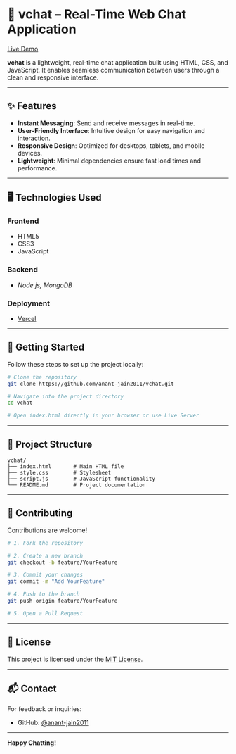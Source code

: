 # 🚀 vchat – Real-Time Web Chat Application

[Live Demo](https://vchats.vercel.app)

**vchat** is a lightweight, real-time chat application built using HTML, CSS, and JavaScript. It enables seamless communication between users through a clean and responsive interface.

---

## ✨ Features

- **Instant Messaging**: Send and receive messages in real-time.  
- **User-Friendly Interface**: Intuitive design for easy navigation and interaction.  
- **Responsive Design**: Optimized for desktops, tablets, and mobile devices.  
- **Lightweight**: Minimal dependencies ensure fast load times and performance.

---

## 🖥️ Technologies Used

### Frontend  
- HTML5  
- CSS3  
- JavaScript  

### Backend  
- *Node.js, MongoDB*

### Deployment  
- [Vercel](https://vercel.com/)

---

## 🚀 Getting Started

Follow these steps to set up the project locally:

```bash
# Clone the repository
git clone https://github.com/anant-jain2011/vchat.git

# Navigate into the project directory
cd vchat

# Open index.html directly in your browser or use Live Server
```

---

## 📁 Project Structure

```
vchat/
├── index.html       # Main HTML file
├── style.css        # Stylesheet
├── script.js        # JavaScript functionality
└── README.md        # Project documentation
```

---

## 🙏 Contributing

Contributions are welcome!

```bash
# 1. Fork the repository

# 2. Create a new branch
git checkout -b feature/YourFeature

# 3. Commit your changes
git commit -m "Add YourFeature"

# 4. Push to the branch
git push origin feature/YourFeature

# 5. Open a Pull Request
```

---

## 📄 License

This project is licensed under the [MIT License](LICENSE).

---

## 📬 Contact

For feedback or inquiries:

- GitHub: [@anant-jain2011](https://github.com/anant-jain2011)

---

**Happy Chatting!**